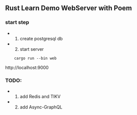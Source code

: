 ## Rust Learn Demo WebServer with Poem

### start step 
- 1. create postgresql db
- 2. start server
```
    cargo run --bin web
```
http://localhost:9000

### TODO:
- 1. add Redis and TIKV 
- 2. add Async-GraphQL